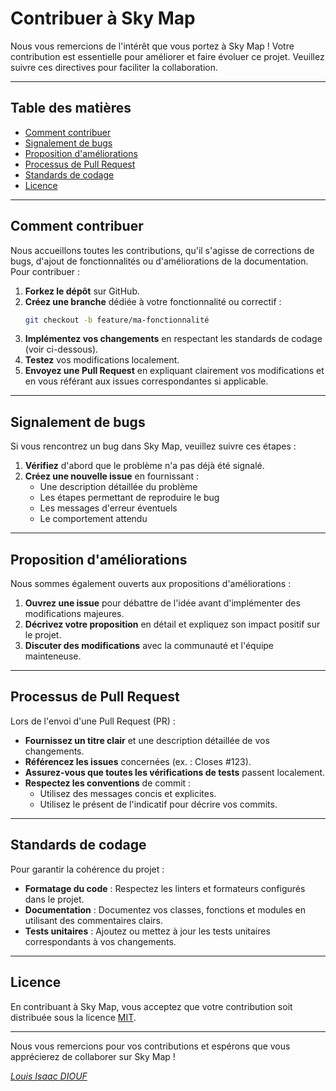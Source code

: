 # Contribuer à Sky Map

Nous vous remercions de l'intérêt que vous portez à Sky Map ! Votre contribution est essentielle pour améliorer et faire évoluer ce projet. Veuillez suivre ces directives pour faciliter la collaboration.

---

## Table des matières

- [Comment contribuer](#comment-contribuer)
- [Signalement de bugs](#signalement-de-bugs)
- [Proposition d'améliorations](#proposition-daméliorations)
- [Processus de Pull Request](#processus-de-pull-request)
- [Standards de codage](#standards-de-codage)
- [Licence](#licence)

---

## Comment contribuer

Nous accueillons toutes les contributions, qu'il s'agisse de corrections de bugs, d'ajout de fonctionnalités ou d'améliorations de la documentation. Pour contribuer :

1. **Forkez le dépôt** sur GitHub.
2. **Créez une branche** dédiée à votre fonctionnalité ou correctif :
   ```sh
   git checkout -b feature/ma-fonctionnalité
   ```
3. **Implémentez vos changements** en respectant les standards de codage (voir ci-dessous).
4. **Testez** vos modifications localement.
5. **Envoyez une Pull Request** en expliquant clairement vos modifications et en vous référant aux issues correspondantes si applicable.

---

## Signalement de bugs

Si vous rencontrez un bug dans Sky Map, veuillez suivre ces étapes :

1. **Vérifiez** d'abord que le problème n'a pas déjà été signalé.
2. **Créez une nouvelle issue** en fournissant :
   - Une description détaillée du problème
   - Les étapes permettant de reproduire le bug
   - Les messages d'erreur éventuels
   - Le comportement attendu

---

## Proposition d'améliorations

Nous sommes également ouverts aux propositions d'améliorations :

1. **Ouvrez une issue** pour débattre de l'idée avant d'implémenter des modifications majeures.
2. **Décrivez votre proposition** en détail et expliquez son impact positif sur le projet.
3. **Discuter des modifications** avec la communauté et l'équipe mainteneuse. 

---

## Processus de Pull Request

Lors de l'envoi d'une Pull Request (PR) :

- **Fournissez un titre clair** et une description détaillée de vos changements.
- **Référencez les issues** concernées (ex. : Closes #123).
- **Assurez-vous que toutes les vérifications de tests** passent localement.
- **Respectez les conventions** de commit :
  - Utilisez des messages concis et explicites.
  - Utilisez le présent de l'indicatif pour décrire vos commits.

---

## Standards de codage

Pour garantir la cohérence du projet :

- **Formatage du code** : Respectez les linters et formateurs configurés dans le projet.
- **Documentation** : Documentez vos classes, fonctions et modules en utilisant des commentaires clairs.
- **Tests unitaires** : Ajoutez ou mettez à jour les tests unitaires correspondants à vos changements.

---

## Licence

En contribuant à Sky Map, vous acceptez que votre contribution soit distribuée sous la licence [MIT](LICENSE).

---

Nous vous remercions pour vos contributions et espérons que vous apprécierez de collaborer sur Sky Map !

*[Louis Isaac DIOUF](https://github.com/i2sac)*